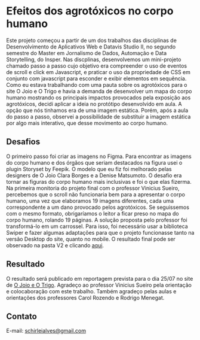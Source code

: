 # Efeitos dos agrotóxicos no corpo humano

Este projeto começou a partir de um dos trabalhos das disciplinas de Desenvolvimento de Aplicativos Web e Datavis Studio II, no segundo semestre do Master em Jornalismo de Dados, Automação e Data Storytelling, do Insper. 
Nas discplinas, desenvolvemos um mini-projeto chamado passo a passo cujo objetivo era compreender o uso de eventos de scroll e click em Javascript, e praticar o uso da propriedade de CSS em conjunto com javascript para esconder e exibir elementos em sequência.
Como eu estava trabalhando com uma pauta sobre os agrotóxicos para o site O Joio e O Trigo e havia a demanda de desenvolver um mapa do corpo humano mostrando os principais impactos provocados pela exposição aos agrotóxicos, decidi aplicar a ideia no protótipo desenvolvido em aula. 
A opção que nós tinhamos era de uma imagem estática. Porém, após a aula do passo a passo, observei a possibilidade de substituir a imagem estática por algo mais interativo, que desse movimento ao corpo humano. 

## Desafios

O primeiro passo foi criar as imagens no Figma. Para encontrar as imagens do corpo humano e dos órgãos que seriam destacados na figura usei o plugin Storyset by Feepik. O modelo que eu fiz foi melhorado pelas designers de O Joio Clara Borges e a Denise Matsumoto. O desafio era tornar as figuras do corpo humano mais inclusivas e foi o que elas fizerma. 
Na primeira monitoria do projeto final com o professor Vinicius Sueiro, percebemos que o scroll não funcionaria bem para a apresentar o corpo humano, uma vez que elaboramos 19 imagens diferentes, cada uma correspondente a um dano provocado pelos agrotóxicos. Se seguissemos com o mesmo formato, obrigaríamos o leitor a ficar preso no mapa do corpo humano, rolando 19 páginas. A solução proposta pelo professor foi transformá-lo em um carrossel. 
Para isso, foi necessário usar a biblioteca Swiper e fazer algumas adaptações para que o projeto funcionasse tanto na versão Desktop do site, quanto no mobile. O resultado final pode ser observado na pasta V2 e clicando [aqui](https://schirlei.github.io/efeitos-agrotoxicos/v2/).

## Resultado

O resultado será publicado em reportagem prevista para o dia 25/07 no site de [O Joio e O Trigo](https://ojoioeotrigo.com.br/). 
Agradeço ao professor Vinicius Sueiro pela orientação e colocaboração com este trabalho. Também agradeço pelas aulas e orientações dos professores Carol Rozendo e Rodrigo Menegat. 

## Contato
E-mail: schirleialves@gmail.com

